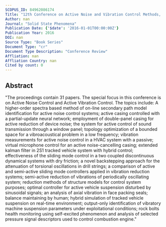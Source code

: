 ```yaml
---
SCOPUS_ID: 84962086174
Title: "12th Conference on Active Noise and Vibration Control Methods, MARDiH 2015"
Author: nan
Journal: "Solid State Phenomena"
Publication Date: {'$date': '2016-01-01T00:00:00Z'}
Publication Year: 2016
DOI: nan
Source Type: "Book Series"
Document Type: "cr"
Document Type Description: "Conference Review"
Affliation: nan
Affliation Country: nan
Cited by count: 0
---
```


## Abstract
"The proceedings contain 31 papers. The special focus in this conference is on Active Noise Control and Active Vibration Control. The topics include: A higher-order spectra based method of on-line secondary path model identification for active noise control systems; active casing controlled with a partial-update neural network; employment of double-panel casing for active reduction of device noise; the system for active control of sound transmission through a window panel; topology optimization of a bounded space for a vibroacoustical problem in a low frequency; vibration measurements for active noise control in a HVAC system with a passive; virtual microphone control for an active noise-cancelling casing; extended kalman filter in 2S1 tracked vehicle system with hybrid control; effectiveness of the sliding mode control in a two coupled discontinuous dynamical systems with dry friction; a novel backstepping approach for the attenuation of torsional oscillations in drill strings; a comparison of active and semi-active sliding mode controllers applied in vibration reduction systems; semi-active reduction of vibrations of periodically oscillating system; reduction methods of structure models for control system purposes; optimal controller for active vehicle suspension disturbed by sinusoidal signals; an analysis of axial vibration in face packing seals; balance maintaining by human; hybrid simulation of tracked vehicle suspension on real-time environment; output-only identification of vibratory machine suspension parameters under exploitational conditions; rock bolts health monitoring using self-excited phenomenon and analysis of selected pressure signal descriptors used to control combustion engine."
